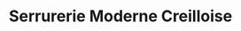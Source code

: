 ---
title: "Serrurerie Moderne Creilloise"
url: /creil/serrurerie-moderne-creilloise/
shop: serrurier
---